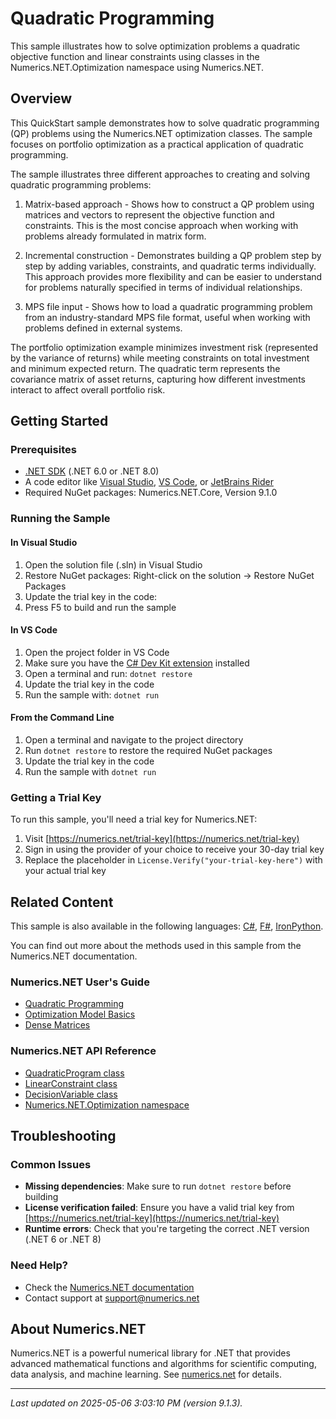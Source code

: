 # Quadratic Programming

This sample illustrates how to solve optimization problems a quadratic objective function and linear constraints using classes in the Numerics.NET.Optimization namespace using Numerics.NET.

## Overview

This QuickStart sample demonstrates how to solve quadratic programming (QP) problems using the
Numerics.NET optimization classes. The sample focuses on portfolio optimization as a practical
application of quadratic programming.

The sample illustrates three different approaches to creating and solving quadratic programming
problems:

1. Matrix-based approach - Shows how to construct a QP problem using matrices and vectors to
   represent the objective function and constraints. This is the most concise approach when working
   with problems already formulated in matrix form.

2. Incremental construction - Demonstrates building a QP problem step by step by adding variables,
   constraints, and quadratic terms individually. This approach provides more flexibility and can
   be easier to understand for problems naturally specified in terms of individual relationships.

3. MPS file input - Shows how to load a quadratic programming problem from an industry-standard
   MPS file format, useful when working with problems defined in external systems.

The portfolio optimization example minimizes investment risk (represented by the variance of
returns) while meeting constraints on total investment and minimum expected return. The quadratic
term represents the covariance matrix of asset returns, capturing how different investments
interact to affect overall portfolio risk.


## Getting Started

### Prerequisites

- [.NET SDK](https://dotnet.microsoft.com/download) (.NET 6.0 or .NET 8.0)
- A code editor like [Visual Studio](https://visualstudio.microsoft.com/), [VS Code](https://code.visualstudio.com/), or [JetBrains Rider](https://www.jetbrains.com/rider/)
- Required NuGet packages: Numerics.NET.Core, Version 9.1.0

### Running the Sample

#### In Visual Studio
1. Open the solution file (.sln) in Visual Studio
2. Restore NuGet packages: Right-click on the solution → Restore NuGet Packages
3. Update the trial key in the code:
4. Press F5 to build and run the sample

#### In VS Code

1. Open the project folder in VS Code
2. Make sure you have the [C# Dev Kit extension](https://marketplace.visualstudio.com/items?itemName=ms-dotnettools.csdevkit) installed
3. Open a terminal and run: `dotnet restore`
4. Update the trial key in the code 
5. Run the sample with: `dotnet run`

#### From the Command Line

1. Open a terminal and navigate to the project directory
2. Run `dotnet restore` to restore the required NuGet packages
3. Update the trial key in the code
4. Run the sample with `dotnet run`

### Getting a Trial Key

To run this sample, you'll need a trial key for Numerics.NET:

1. Visit [https://numerics.net/trial-key](https://numerics.net/trial-key)
2. Sign in using the provider of your choice to receive your 30-day trial key
3. Replace the placeholder in `License.Verify("your-trial-key-here")` with your actual trial key

## Related Content

This sample is also available in the following languages: 
[C#](https://github.com/NumericsDotNet/quickstart-csharp/tree/net8.0/mathematics/optimization/quadratic-programming), [F#](https://github.com/NumericsDotNet/quickstart-fsharp/tree/net8.0/mathematics/optimization/quadratic-programming), [IronPython](https://github.com/NumericsDotNet/quickstart-ironpython/tree/net8.0/mathematics/optimization/quadratic-programming).

You can find out more about the methods used in this sample from the Numerics.NET documentation.

### Numerics.NET User's Guide

- [Quadratic Programming](https://numerics.net/documentation/latest/mathematics/optimization/quadratic-programming)
- [Optimization Model Basics](https://numerics.net/documentation/latest/mathematics/optimization/optimization-model-basics)
- [Dense Matrices](https://numerics.net/documentation/latest/vector-and-matrix/matrices/dense-matrices)

### Numerics.NET API Reference

- [QuadraticProgram class](https://numerics.net/documentation/latest/reference/numerics.net.optimization.quadraticprogram)
- [LinearConstraint class](https://numerics.net/documentation/latest/reference/numerics.net.optimization.linearconstraint)
- [DecisionVariable class](https://numerics.net/documentation/latest/reference/numerics.net.optimization.decisionvariable)
- [Numerics.NET.Optimization namespace](https://numerics.net/documentation/latest/reference/numerics.net.optimization)


## Troubleshooting

### Common Issues

- **Missing dependencies**: Make sure to run `dotnet restore` before building
- **License verification failed**: Ensure you have a valid trial key from [https://numerics.net/trial-key](https://numerics.net/trial-key)
- **Runtime errors**: Check that you're targeting the correct .NET version (.NET 6 or .NET 8)

### Need Help?

- Check the [Numerics.NET documentation](https://numerics.net/documentation/)
- Contact support at [support@numerics.net](mailto:support@numerics.net?subject=QuadraticProgramming%20QuickStart%20Sample%20%28Visual+Basic%29)

## About Numerics.NET

Numerics.NET is a powerful numerical library for .NET that provides advanced mathematical 
functions and algorithms for scientific computing, data analysis, and machine learning.
See [numerics.net](https://numerics.net) for details.

---

_Last updated on 2025-05-06 3:03:10 PM (version 9.1.3)._

